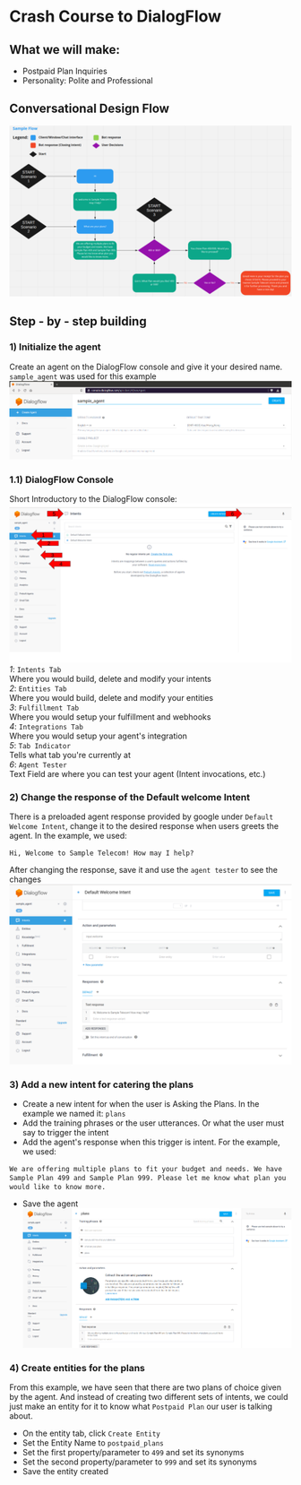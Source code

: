 # Crash Course to DialogFlow
## What we will make:
* Postpaid Plan Inquiries
* Personality: Polite and Professional

## Conversational Design Flow
![alt text](images/image.png)

## Step - by - step building


### 1) Initialize the agent
Create an agent on the DialogFlow console and give it your desired name. `sample_agent` was used for this example
![alt text](images/df1.png)

### 1.1) DialogFlow Console
Short Introductory to the DialogFlow console:
![alt text](images/df0.png)
*1*: `Intents Tab`<br />
  Where you would build, delete and modify your intents<br />
*2*: `Entities Tab`<br />
  Where you would build, delete and modify your entities<br />
*3*: `Fulfillment Tab`<br />
  Where you would setup your fulfillment and webhooks<br />
*4*: `Integrations Tab`<br />
  Where you would setup your agent's integration<br />
*5*: `Tab Indicator`<br />
  Tells what tab you're currently at<br />
*6*: `Agent Tester`<br />
  Text Field are where you can test your agent (Intent invocations, etc.)


### 2) Change the response of the Default welcome Intent
There is a preloaded agent response provided by google under `Default Welcome Intent`, change it to the desired response when users greets the agent. In the example, we used:
```
Hi, Welcome to Sample Telecom! How may I help?
```
After changing the response, save it and use the `agent tester` to see the changes
![alt text](images/df2_1.png)

### 3) Add a new intent for catering the plans
* Create a new intent for when the user is Asking the Plans. In the example we named it: `plans`
* Add the training phrases or the user utterances. Or what the user must say to trigger the intent
* Add the agent's response when this trigger is intent. For the example, we used: 
```
We are offering multiple plans to fit your budget and needs. We have Sample Plan 499 and Sample Plan 999. Please let me know what plan you would like to know more.
```
* Save the agent
![alt text](images/df3.png)

### 4) Create entities for the plans
From this example, we have seen that there are two plans of choice given by the agent. And instead of creating two different sets of intents, we could just make an entity for it to know what `Postpaid Plan` our user is talking about.
* On the entity tab, click `Create Entity`
* Set the Entity Name to `postpaid_plans`
* Set the first property/parameter to `499` and set its synonyms
* Set the second property/parameter to `999` and set its synonyms
* Save the entity created
